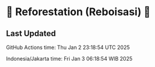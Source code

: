 
# 🌳 Reforestation (Reboisasi) 🌲

## Last Updated

GitHub Actions time: Thu Jan  2 23:18:54 UTC 2025

Indonesia/Jakarta time: Fri Jan  3 06:18:54 WIB 2025
